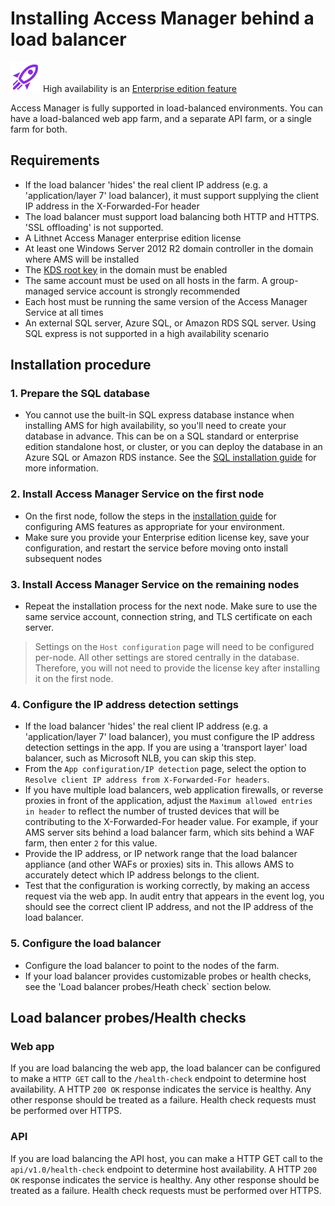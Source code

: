 # Installing Access Manager behind a load balancer

![](../../images/badge-enterprise-edition-rocket.svg) High availability is an [Enterprise edition feature](../../access-manager-editions.md)

Access Manager is fully supported in load-balanced environments. You can have a load-balanced web app farm, and a separate API farm, or a single farm for both.

## Requirements
* If the load balancer 'hides' the real client IP address (e.g. a 'application/layer 7' load balancer), it must support supplying the client IP address in the X-Forwarded-For header
* The load balancer must support load balancing both HTTP and HTTPS. 'SSL offloading' is not supported.
* A Lithnet Access Manager enterprise edition license
* At least one Windows Server 2012 R2 domain controller in the domain where AMS will be installed
* The [KDS root key](https://docs.microsoft.com/en-us/windows-server/security/group-managed-service-accounts/create-the-key-distribution-services-kds-root-key) in the domain must be enabled
* The same account must be used on all hosts in the farm. A group-managed service account is strongly recommended
* Each host must be running the same version of the Access Manager Service at all times
* An external SQL server, Azure SQL, or Amazon RDS SQL server. Using SQL express is not supported in a high availability scenario

## Installation procedure
### 1. Prepare the SQL database
* You cannot use the built-in SQL express database instance when installing AMS for high availability, so you'll need to create your database in advance. This can be on a SQL standard or enterprise edition standalone host, or cluster, or you can deploy the database in an Azure SQL or Amazon RDS instance. See the [SQL installation guide](sql-installation-options.md) for more information.

### 2. Install Access Manager Service on the first node
* On the first node, follow the steps in the [installation guide](installing-the-access-manager-service.md) for configuring AMS features as appropriate for your environment.
* Make sure you provide your Enterprise edition license key, save your configuration, and restart the service before moving onto install subsequent nodes

### 3. Install Access Manager Service on the remaining nodes
* Repeat the installation process for the next node. Make sure to use the same service account, connection string, and TLS certificate on each server. 
> Settings on the `Host configuration` page will need to be configured per-node. All other settings are stored centrally in the database. Therefore, you will not need to provide the license key after installing it on the first node.

### 4. Configure the IP address detection settings
* If the load balancer 'hides' the real client IP address (e.g. a 'application/layer 7' load balancer), you must configure the IP address detection settings in the app. If you are using a 'transport layer' load balancer, such as Microsoft NLB, you can skip this step.
* From the `App configuration/IP detection` page, select the option to `Resolve client IP address from X-Forwarded-For headers`. 
* If you have multiple load balancers, web application firewalls, or reverse proxies in front of the application, adjust the `Maximum allowed entries in header` to reflect the number of trusted devices that will be contributing to the X-Forwarded-For header value. For example, if your AMS server sits behind a load balancer farm, which sits behind a WAF farm, then enter `2` for this value.
* Provide the IP address, or IP network range that the load balancer appliance (and other WAFs or proxies) sits in. This allows AMS to accurately detect which IP address belongs to the client.
* Test that the configuration is working correctly, by making an access request via the web app. In audit entry that appears in the event log, you should see the correct client IP address, and not the IP address of the load balancer.

### 5. Configure the load balancer
* Configure the load balancer to point to the nodes of the farm.
* If your load balancer provides customizable probes or health checks, see the 'Load balancer probes/Heath check` section below.

## Load balancer probes/Health checks
### Web app
If you are load balancing the web app, the load balancer can be configured to make a `HTTP GET` call to the `/health-check` endpoint to determine host availability. A HTTP `200 OK` response indicates the service is healthy. Any other response should be treated as a failure. Health check requests must be performed over HTTPS.

### API
If you are load balancing the API host, you can make a HTTP GET call to the `api/v1.0/health-check` endpoint to determine host availability. A HTTP `200 OK` response indicates the service is healthy. Any other response should be treated as a failure. Health check requests must be performed over HTTPS.
